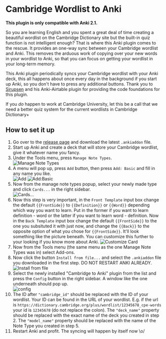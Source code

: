 # Cambridge Wordlist to Anki

**This plugin is only compatible with Anki 2.1.**

So you are learning English and you spent a great deal of time creating a beautiful wordlist on the Cambridge Dictionary site but the built-in quiz function is not intelligent enough? That is where this Anki plugin comes to the rescue. It provides an one-way sync between your Cambridge wordlist and Anki. This removes the arduous work of copying over your new words in your wordlist to Anki, so that you can focus on getting your wordlist in your long-term memory. 

This Anki plugin periodically syncs your Cambridge wordlist with your Anki deck, this all happens about once every day in the background if you start up Anki, so you don't have to press any additional buttons. Thank you to [Sirupsen](https://github.com/sirupsen) and his Anki-Airtable plugin for providing the code foundations for this plugin.

If you _do_ happen to work at Cambridge University, let this be a call that we need a better quiz system for the current wordlists in Cambridge Dictionary+

## How to set it up
1. Go over to the [release page](https://github.com/nobobo1234/cambridge-to-anki/releases/latest) and download the latest ``.ankiaddon`` file.
2. Start up Anki and create a deck that will store your Cambridge wordlist, give it whatever name you fancy.
3. Under the Tools menu, press ``Manage Note Types``.  
![Manage Note Types](https://i.imgur.com/hWRVod1.gif)
3. A menu will pop up, press `Add` button, then press `Add: Basic` and fill in any name you like.  
![Add](https://i.ibb.co/NFXg34x/afbeelding.png)
![Add:Basic](https://i.ibb.co/bXKSJWv/afbeelding.png)
4. Now from the manage note types popup, select your newly made type and click ``Cards...`` in the right sidebar.  
![Cards...](https://i.imgur.com/pw6CRcX.png)
5. Now this step is very important, in the ``Front Template`` input box change the default ``{{FrontSide}}`` to ``{{Definition}}`` or ``{{Word}}`` depending which way you want to learn. Put in the former if you want to learn definition - word or the latter if you want to learn word - definition. Now in the ``Back Template`` input box change the default ``{{FrontSide}}`` to the one you subsituted it with just now, and change the ``{{Back}}`` to the opposite option of what you chose for ``{{FrontSide}}``. It'll look something like the picture beneath. You can customize this further to your looking if you know more about Anki.
![Customize Card](https://i.imgur.com/9OHAN7T.png)
4. Now from the Tools menu (the same menu as the one Manage Note Types was in) select Add-ons.
5. Now click the button ``Install from file...`` and select the ``.ankiaddon`` file you downloaded in the first step. DO NOT RESTART ANKI ALREADY.   
![Install from file](https://i.imgur.com/yACUAlj.png)
6. Select the newly installed "Cambridge to Anki" plugin from the list and press the ``Config`` button in the right sidebar. A window like the one underneath should pop up.  
![config](https://i.ibb.co/RhxxWrD/afbeelding.png)
7. The ID after ``"cambridge_id"`` should be replaced with the ID of your wordlist. Your ID can be found in the URL of your wordlist. E.g. if the url is ``https://dictionary.cambridge.org/plus/wordlist/12345678_cpe-words`` your id is ``12345678`` (do not replace the colon). The ``"deck_name"`` property should be replaced with the exact name of the deck you created in step 2. The ``"model_name"`` property should be replaced with the name of the Note Type you created in step 5.
8. Restart Anki and profit. The syncing will happen by itself now \o/